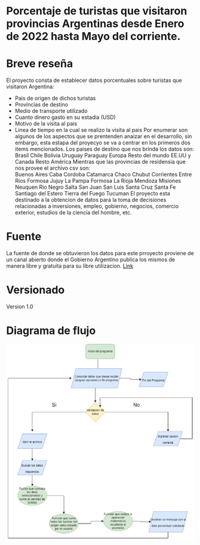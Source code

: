 # Porcentaje de turistas que visitaron provincias Argentinas desde Enero de 2022 hasta Mayo del corriente.

# Breve reseña
El proyecto consta de establecer datos porcentuales sobre turistas que visitaron Argentina: 
* Pais de origen de dichos turistas
* Provincias de destino
* Medio de transporte utilizado
* Cuanto dinero gasto en su estadia (USD)
* Motivo de la visita al pais
* Linea de tiempo en la cual se realizo la visita al pais
Por enumerar son algunos de los aspectos que se prentenden anaizar en el desarrollo, sin embargo, esta estapa del proyecyo se va a centrar en los primeros dos items mencionados.
Los paises de destino que nos brinda los datos son:  
                                                    Brasil
                                                    Chile
                                                    Bolivia
                                                    Uruguay
                                                    Paraguay
                                                    Europa
                                                    Resto del mundo
                                                    EE.UU y Canada
                                                    Resto América
Mientras que las provincias de residensia que nos provee el archivo csv son:  
                                                                              Buenos Aires
                                                                              Caba
                                                                              Cordoba
                                                                              Catamarca
                                                                              Chaco
                                                                              Chubut
                                                                              Corrientes
                                                                              Entre Rios
                                                                              Formosa
                                                                              Jujuy
                                                                              La Pampa
                                                                              Formosa
                                                                              La Rioja
                                                                              Mendoza
                                                                              Misiones
                                                                              Neuquen
                                                                              Rio Negro
                                                                              Salta
                                                                              San Juan
                                                                              San Luis
                                                                              Santa Cruz
                                                                              Santa Fe
                                                                              Santiago del Estero
                                                                              Tierra del Fuego
                                                                              Tucuman
El proyecto esta destinado a la obtencion de datos para la toma de decisiones relacionadas a inversiones, empleo, gobierno, negocios, comercio exterior, estudios de la ciencia del hombre, etc.

# Fuente
La fuente de donde se obtuvieron los datos para este prroyecto proviene de un canal abierto donde el Gobierno Argentino publica los mismos de manera libre y gratuita para su libre utilizacion. [Link](https://datos.gob.ar/)

# Versionado
Version 1.0

# Diagrama de flujo


![diagrama de flujo](/images/diagrama_de_flujo.drawio.png)
